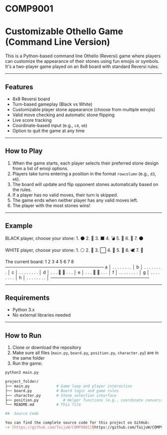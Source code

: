 # COMP9001

#  Customizable Othello Game (Command Line Version)

This is a Python-based command line Othello (Reversi) game where players can customize the appearance of their stones using fun emojis or symbols.  
It's a two-player game played on an 8x8 board with standard Reversi rules.

---

##  Features

- 8x8 Reversi board
- Turn-based gameplay (Black vs White)
- Customizable player stone appearance (choose from multiple emojis)
- Valid move checking and automatic stone flipping
- Live score tracking
- Coordinate-based input (e.g., `c4`, `e6`)
- Option to quit the game at any time

---

##  How to Play

1. When the game starts, each player selects their preferred stone design from a list of emoji options.
2. Players take turns entering a position in the format `rowcolumn` (e.g., `d3`, `e6`).
3. The board will update and flip opponent stones automatically based on the rules.
4. If a player has no valid moves, their turn is skipped.
5. The game ends when neither player has any valid moves left.
6. The player with the most stones wins!

---

##  Example

BLACK player, choose your stone:
	1. ⚫
	2. 🦍
	3. ⬛
	4. 💣
	5. 🐧
	6. 🎱
	7. 🌑

WHITE player, choose your stone:
	1. ⚪
	2. 🐑
	3. ⬜
	4. 👻
	5. 🍥
	6. 🕊️
	7. 🥚

The current board:
     1   2   3   4   5   6   7   8
    ────────────────────────────────
 a │ .   .   .   .   .   .   .   .  │
 b │ .   .   .   .   .   .   .   .  │
 c │ .   .   .   .   .   .   .   .  │
 d │ .   .   .   🐑  🦍   .   .   .  │
 e │ .   .   .   🦍  🐑   .   .   .  │
 f │ .   .   .   .   .   .   .   .  │
 g │ .   .   .   .   .   .   .   .  │
 h │ .   .   .   .   .   .   .   .  │
    ────────────────────────────────

---

##  Requirements

- Python 3.x
- No external libraries needed

---

##  How to Run

1. Clone or download the repository
2. Make sure all files (`main.py`, `board.py`, `position.py`, `character.py`) are in the same folder
3. Run the game:

```bash
python3 main.py

project_folder/
├── main.py            # Game loop and player interaction
├── board.py           # Board logic and game rules
├── character.py       # Stone selection interface
├── position.py           # Helper functions (e.g., coordinate conversion)
└── README.md          # This file

##  Source Code

You can find the complete source code for this project on GitHub:  
-> [https://github.com/TaijuW/COMP9001](https://github.com/TaijuW/COMP9001)
